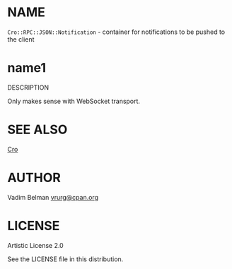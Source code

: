 NAME
====

`Cro::RPC::JSON::Notification` - container for notifications to be pushed to the client

name1
=====

DESCRIPTION

Only makes sense with WebSocket transport.

SEE ALSO
========

[Cro](https://cro.services)

AUTHOR
======

Vadim Belman <vrurg@cpan.org>

LICENSE
=======

Artistic License 2.0

See the LICENSE file in this distribution.

